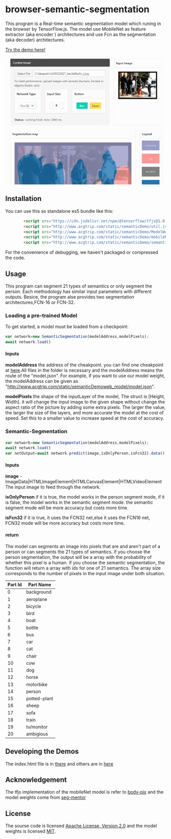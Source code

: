 # browser-semantic-segmentation

This program is a Real-time semantic segmentation model which runing in the browser by TensorFlow.js. The model use MobileNet as feature extractor (aka encoder ) architectures and use Fcn as the segmentation (aka decoder) architectures.

[Try the demo here!](http://www.acgtrip.com/demo/semanticDemo.html)

![demo](demo.gif)

## Installation

You can use this as standalone es5 bundle like this:

```html
		<script src="https://cdn.jsdelivr.net/npm/@tensorflow/tfjs@1.0.0"></script>
		<script src="http://www.acgtrip.com/static/semanticDemo/util.js"></script>
		<script src="http://www.acgtrip.com/static/semanticDemo/ModelWeights.js"></script>
		<script src="http://www.acgtrip.com/static/semanticDemo/mobileNet.js"></script>
		<script src="http://www.acgtrip.com/static/semanticDemo/semanticSegmentation.js"></script>
```

For the convenience of debugging, we haven't packaged or compressed the code.

## Usage

This program can segment 21 types of semantics or only segment the person.
Each methodology has similar input parameters with different outputs.
Besice, the program alse provides two segmentation architectures,FCN-16 or FCN-32.

### Loading a pre-trained Model

To get started, a model must be loaded from a checkpoint:

```javascript
var network=new SemanticSegmentation(modelAddress,modelPixels);
await network.load()
```

#### Inputs

**modelAddress** the address of the cheakpoint. you can find one cheakpoint at [here](https://github.com/MemoriesOff/github_blog/tree/gh-pages/static/semanticDemo/web_model).All files in the folder is necessary and the modelAddress means the route of the "model.json". For example, if you want to use our model weight, the modelAddress can be given as "http://www.acgtrip.com/static/semanticDemoweb_model/model.json".

**modelPixels** the shape of the inputLayer of the model, The struct is \[Height, Width\]. it will change the input image to the given shape without change the aspect ratio of the picture by adding some extra pixels. The larger the value, the larger the size of the layers, and more accurate the model at the cost of speed.  Set this to a smaller value to increase speed at the cost of accuracy.

### Semantic-Segmentation

```javascript
var network=new SemanticSegmentation(modelAddress,modelPixels);
await network.load()
var netOutput=await network.predict(image,isOnlyPerson,isFcn32).data();
```
#### Inputs

**image** - ImageData|HTMLImageElement|HTMLCanvasElement|HTMLVideoElement
 The input image to feed through the network.
 
**isOnlyPerson** if it is true, the model works in the person segment mode, if it is false, the model works in the semantic segment mode. the semantic segment mode will be more accuracy but costs more time.

**isFcn32** if it is true, it uses the FCN32 net,else it uses the FCN16 net, FCN32 mode will be more accuracy but costs more time.

#### return
The model can segments an image into pixels that are and aren't part of a person or can segments the 21 types of semantics. if you choose the person segmentation, the output will be a array with the probability of whether this pixel is a human. if you choose the semantic segmentation, the function will return a array with ids for one of 21 semantics. The array size corresponds to the number of pixels in the input image under both situation.

| Part Id | Part Name          |
|---------|--------------------|
| 0       | background         |
| 1       | aeroplane          |
| 2       | bicycle            |
| 3       | bird               |
| 4       | boat               |
| 5       | bottle             |
| 6       | bus                |
| 7       | car                |
| 8       | cat                |
| 9       | chair              |
| 10      | cow                |
| 11      | dog                |
| 12      | horse              |
| 13      | motorbike          |
| 14      | person             |
| 15      | potted-plant       |
| 16      | sheep              |
| 17      | sofa               |
| 18      | train              |
| 19      | tv/monitor         |
| 20      | ambigious          |

## Developing the Demos

The index.html file is in [there](https://github.com/MemoriesOff/github_blog/blob/gh-pages/demo/semanticDemo.html) and others are in [here](https://github.com/MemoriesOff/github_blog/tree/gh-pages/static/semanticDemo)

## Acknowledgement

The tfjs implementation of the mobileNet model is refer to [body-pix](https://github.com/tensorflow/tfjs-models/tree/7481b941c26edae6b963042b8e260123984532a5/body-pix) and the model weights come from [seg-mentor](https://github.com/hailotech/seg-mentor)

## License
The sourse code is licensed [Apache License, Version 2.0](http://www.apache.org/licenses/LICENSE-2.0) and the model weights is licensed [MIT](http://opensource.org/licenses/mit-license.php).

